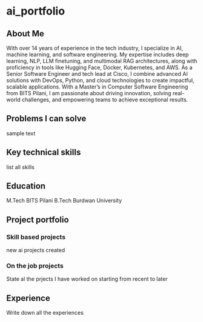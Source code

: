 # ai_portfolio

## About Me
With over 14 years of experience in the tech industry, I specialize in AI, machine learning, and software engineering. My expertise includes deep learning, NLP, LLM finetuning, and multimodal RAG architectures, along with proficiency in tools like Hugging Face, Docker, Kubernetes, and AWS. As a Senior Software Engineer and tech lead at Cisco, I combine advanced AI solutions with DevOps, Python, and cloud technologies to create impactful, scalable applications. With a Master’s in Computer Software Engineering from BITS Pilani, I am passionate about driving innovation, solving real-world challenges, and empowering teams to achieve exceptional results.

## Problems I can solve
sample text

## Key technical skills
list all skills

## Education
M.Tech BITS Pilani
B.Tech Burdwan University

## Project portfolio
### Skill based projects
new ai projects created
### On the job projects
State al the prjects I have worked on starting from recent to later

## Experience
Write down all the experiences
